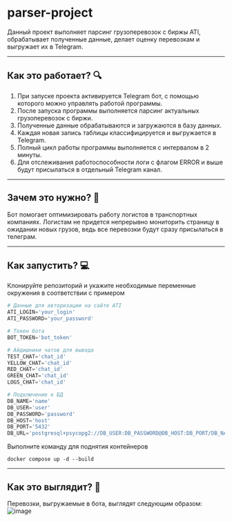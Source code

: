 # parser-project
Данный проект выполняет парсинг грузоперевозок с биржы ATI, обрабатывает полученные данные, делает оценку перевозкам и выгружает их в Telegram.
_____
## Как это работает? :mag:
1. При запуске проекта активируется Telegram бот, с помощью которого можно управлять работой программы.
2. После запуска программы выполняется парсинг актуальных грузоперевозок с биржи.
3. Полученные данные обрабатываются и загружаются в базу данных.
4. Каждая новая запись таблицы классифицируется и выгружается в Telegram.
5. Полный цикл работы программы выполняется с интервалом в 2 минуты.
6. Для отслеживания работоспособности логи с флагом ERROR и выше будут присылаться в отдельный Telegram канал.
_____
## Зачем это нужно? :truck:
Бот помогает оптимизировать работу логистов в транспортных компаниях. Логистам не придется непрерывно мониторить страницу в ожидании новых грузов, ведь все перевозки будут сразу присылаться в телеграм.
_____
## Как запустить? :computer:
Клонируйте репозиторий и укажите необходимые переменные окружения в соответствии с примером
```python
# Данные для авторизации на сайте ATI
ATI_LOGIN='your_login'
ATI_PASSWORD='your_password'

# Токен бота
BOT_TOKEN='bot_token'

# Айдишники чатов для вывода
TEST_CHAT='chat_id'
YELLOW_CHAT='chat_id'
RED_CHAT='chat_id'
GREEN_CHAT='chat_id'
LOGS_CHAT='chat_id'

# Подключение к БД
DB_NAME='name'
DB_USER='user'
DB_PASSWORD='password'
DB_HOST='host'
DB_PORT='5432'
DB_URL='postgresql+psycopg2://DB_USER:DB_PASSWORD@DB_HOST:DB_PORT/DB_NAME'
```
Выполните команду для поднятия контейнеров
```docker
docker compose up -d --build
```
_____
## Как это выглядит? :eyes:
Перевозки, выгружаемые в бота, выглядят следующим образом:  
![image](https://github.com/user-attachments/assets/c0bb3fb3-96b8-4e84-9305-97d8a2d1516e)
